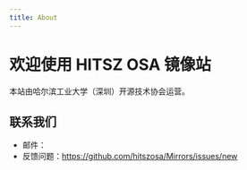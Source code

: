 ```yaml
---
title: About
---
```


# 欢迎使用 HITSZ OSA 镜像站

本站由哈尔滨工业大学（深圳）开源技术协会运营。

## 联系我们

- 邮件：
- 反馈问题：<https://github.com/hitszosa/Mirrors/issues/new>
